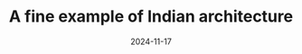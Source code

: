 ---
title: "A fine example of Indian architecture"
date: 2024-11-17
image: "/images/gallery/madurai.jpg"
caption: "A fine example of Indian architecture, Minatchi Temple"
---
